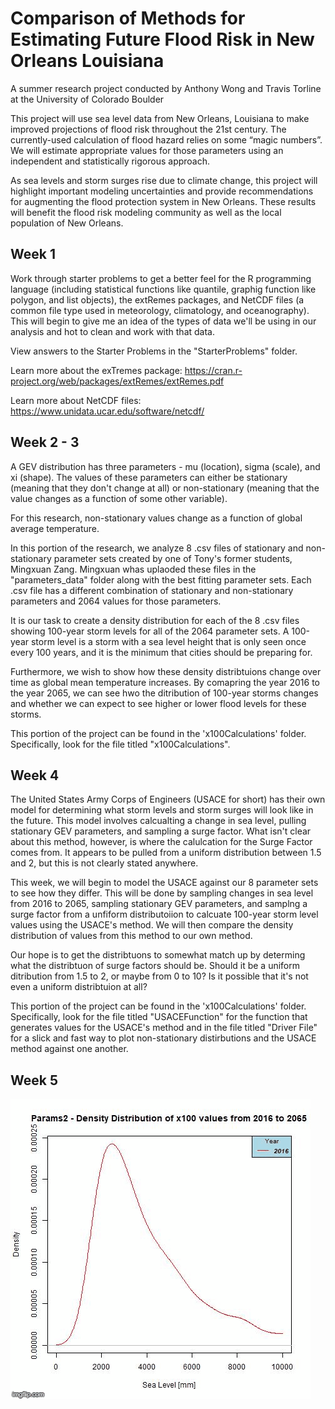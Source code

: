 # Comparison of Methods for Estimating Future Flood Risk in New Orleans Louisiana
A summer research project conducted by Anthony Wong and Travis Torline at the University of Colorado Boulder

This project will use sea level data from New Orleans, Louisiana to make improved projections of flood risk throughout the 21st century. The currently-used calculation of flood hazard relies on some “magic numbers”. We will estimate appropriate values for those parameters using an independent and statistically rigorous approach.

As sea levels and storm surges rise due to climate change, this project will highlight important modeling uncertainties and provide recommendations for augmenting the flood protection system in New Orleans. These results will benefit the flood risk modeling community as well as the local population of New Orleans.

## Week 1

Work through starter problems to get a better feel for the R programming language (including statistical functions like quantile, graphig function like polygon, and list objects), the extRemes packages, and NetCDF files (a common file type used in meteorology, climatology, and oceanography). This will begin to give me an idea of the types of data we'll be using in our analysis and hot to clean and work with that data.

View answers to the Starter Problems in the "StarterProblems" folder.

Learn more about the exTremes package: https://cran.r-project.org/web/packages/extRemes/extRemes.pdf

Learn more about NetCDF files: https://www.unidata.ucar.edu/software/netcdf/

## Week 2 - 3

A GEV distribution has three parameters - mu (location), sigma (scale), and xi (shape). The values of these parameters can either be stationary (meaning that they don't change at all) or non-stationary (meaning that the value changes as a function of some other variable).

For this research, non-stationary values change as a function of global average temperature.

In this portion of the research, we analyze 8 .csv files of stationary and non-stationary parameter sets created by one of Tony's former students, Mingxuan Zang. Mingxuan whas uplaoded these files in the "parameters_data" folder along with the best fitting parameter sets. Each .csv file has a different combination of stationary and non-stationary parameters and 2064 values for those parameters.

It is our task to create a density distribution for each of the 8 .csv files showing 100-year storm levels for all of the 2064 parameter sets. A 100-year storm level is a storm with a sea level height that is only seen once every 100 years, and it is the minimum that cities should be preparing for.

Furthermore, we wish to show how these density distribtuions change over time as global mean temperature increases. By comapring the year 2016 to the year 2065, we can see hwo the ditribution of 100-year storms changes and whether we can expect to see higher or lower flood levels for these storms.

This portion of the project can be found in the 'x100Calculations' folder. Specifically, look for the file titled "x100Calculations".

## Week 4

The United States Army Corps of Engineers (USACE for short) has their own model for determining what storm levels and storm surges will look like in the future. This model involves calcualting a change in sea level, pulling stationary GEV parameters, and sampling a surge factor. What isn't clear about this method, however, is where the calulcation for the Surge Factor comes from. It appears to be pulled from a uniform distribution between 1.5 and 2, but this is not clearly stated anywhere.

This week, we will begin to model the USACE against our 8 parameter sets to see how they differ. This will be done by sampling changes in sea level from 2016 to 2065, sampling stationary GEV parameters, and samplng a surge factor from a unfiform distributoiion to calcuate 100-year storm level values using the USACE's method. We will then compare the density distribution of values from this method to our own method.

Our hope is to get the distribtuons to somewhat match up by determing what the distribtuon of surge factors should be. Should it be a uniform ditribution from 1.5 to 2, or maybe from 0 to 10? Is it possible that it's not even a uniform distribtuion at all?

This portion of the project can be found in the 'x100Calculations' folder. Specifically, look for the file titled "USACEFunction" for the function that generates values for the USACE's method and in the file titled "Driver File" for a slick and fast way to plot non-stationary distirbutions and the USACE method against one another.

## Week 5

![](parameter2YearsGif.gif)
